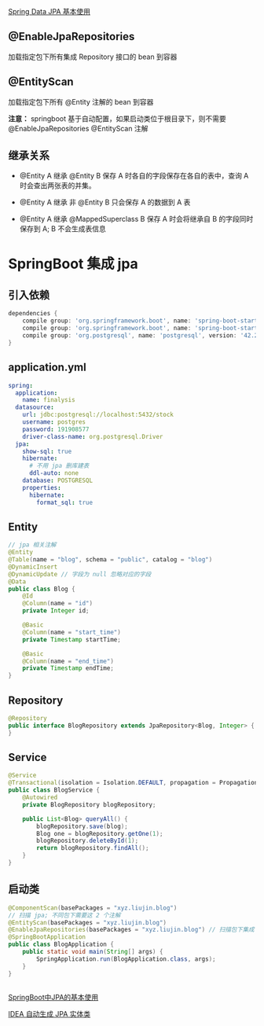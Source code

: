 [Spring Data JPA 基本使用](https://www.cnblogs.com/chenglc/p/11226693.html)

## @EnableJpaRepositories 
加载指定包下所有集成 Repository 接口的 bean 到容器

## @EntityScan
加载指定包下所有 @Entity 注解的 bean 到容器

**注意：**
springboot 基于自动配置，如果启动类位于根目录下，则不需要 @EnableJpaRepositories @EntityScan 注解

## 继承关系

- @Entity A 继承 @Entity B
保存 A 时各自的字段保存在各自的表中，查询 A 时会查出两张表的并集。

- @Entity A 继承 非 @Entity B
只会保存 A 的数据到 A 表

- @Entity A 继承 @MappedSuperclass B
保存 A 时会将继承自 B 的字段同时保存到 A; B 不会生成表信息

# SpringBoot 集成 jpa

## 引入依赖

```groovy
dependencies {
    compile group: 'org.springframework.boot', name: 'spring-boot-starter-data-jpa', version: '2.4.1'
    compile group: 'org.springframework.boot', name: 'spring-boot-starter-webflux', version: '2.4.1'
    compile group: 'org.postgresql', name: 'postgresql', version: '42.2.18'
}
```

## application.yml

```yml
spring:
  application:
    name: finalysis
  datasource:
    url: jdbc:postgresql://localhost:5432/stock
    username: postgres
    password: 191908577
    driver-class-name: org.postgresql.Driver
  jpa:
    show-sql: true
    hibernate:
      # 不用 jpa 删库建表
      ddl-auto: none
    database: POSTGRESQL
    properties:
      hibernate:
        format_sql: true
```

## Entity

```java
// jpa 相关注解
@Entity
@Table(name = "blog", schema = "public", catalog = "blog")
@DynamicInsert
@DynamicUpdate // 字段为 null 忽略对应的字段
@Data
public class Blog {
    @Id
    @Column(name = "id")
    private Integer id;

    @Basic
    @Column(name = "start_time")
    private Timestamp startTime;

    @Basic
    @Column(name = "end_time")
    private Timestamp endTime;
}
```

## Repository

```java
@Repository
public interface BlogRepository extends JpaRepository<Blog, Integer> {
}
```
## Service

```java
@Service
@Transactional(isolation = Isolation.DEFAULT, propagation = Propagation.REQUIRED, timeout = 3*60, rollbackFor = Exception.class)
public class BlogService {
    @Autowired
    private BlogRepository blogRepository;

    public List<Blog> queryAll() {
        blogRepository.save(blog);
        Blog one = blogRepository.getOne(1);
        blogRepository.deleteById(1);
        return blogRepository.findAll();
    }
}
```

## 启动类
```java
@ComponentScan(basePackages = "xyz.liujin.blog")
// 扫描 jpa; 不同包下需要这 2 个注解
@EntityScan(basePackages = "xyz.liujin.blog")
@EnableJpaRepositories(basePackages = "xyz.liujin.blog") // 扫描包下集成 JpaRepository 的类
@SpringBootApplication
public class BlogApplication {    
    public static void main(String[] args) {
		SpringApplication.run(BlogApplication.class, args);
	}
}
```


##
[SpringBoot中JPA的基本使用](https://blog.csdn.net/weixin_39020878/article/details/110008230)


[IDEA 自动生成 JPA 实体类](https://blog.csdn.net/mononoke111/article/details/91924002)